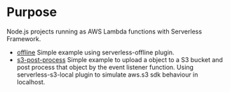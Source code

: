 # Purpose

Node.js projects running as AWS Lambda functions with Serverless Framework.

- [offline](https://www.amazon.com.br/Node-js-Microservices-Um-Guia-Pr%C3%A1tico-ebook/dp/B075WQSDZ8) Simple example using serverless-offline plugin.
- [s3-post-process](https://www.linkedin.com/learning/node-js-microservices) Simple example to upload a object to a S3 bucket and post process that object by the event listener function. Using serverless-s3-local plugin to simulate aws.s3 sdk behaviour in localhost.
